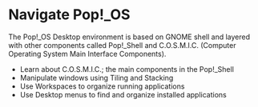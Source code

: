<!-- reference: 
everything: https://support.system76.com/articles/pop-basics
cosmic: https://github.com/pop-os/cosmic
pop shell: https://github.com/pop-os/shell
ubuntu vs. pop: https://support.system76.com/articles/difference-between-pop-ubuntu/
-->

# Navigate Pop!\_OS

The Pop!\_OS Desktop environment is based on GNOME shell and layered with other components called Pop!_Shell and C.O.S.M.I.C. (Computer Operating System Main Interface Components).

- Learn about C.O.S.M.I.C.; the main components in the Pop!\_Shell
- Manipulate windows using Tiling and Stacking
- Use Workspaces to organize running applications
- Use Desktop menus to find and organize installed applications